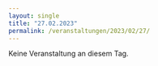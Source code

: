 ```yaml
---
layout: single
title: "27.02.2023"
permalink: /veranstaltungen/2023/02/27/
---
```


Keine Veranstaltung an diesem Tag.
